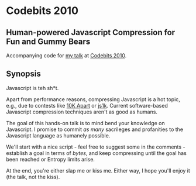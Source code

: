 # Codebits 2010
## Human-powered Javascript Compression for Fun and Gummy Bears

Accompanying code for [my talk](http://codebits.eu/intra/s/proposal/52) at [Codebits 2010](http://codebits.eu/).


## Synopsis

Javascript is teh sh*t.

Apart from performance reasons, compressing Javascript is a hot topic, e.g., due to contests like [10K Apart](http://10k.aneventapart.com/) or [js1k](http://js1k.com/). Current software-based Javascript compression techniques aren't as good as humans.

The goal of this hands-on talk is to mind bend your knowledge on Javascript. I promise to commit *as many* sacrileges and profanities to the Javascript language as humanely possible.

We'll start with a nice script - feel free to suggest some in the comments - establish a goal in terms of *bytes*, and keep compressing until the goal has been reached or Entropy limits arise.

At the end, you're either slap me or kiss me. Either way, I hope you'll enjoy it (the talk, not the kiss).